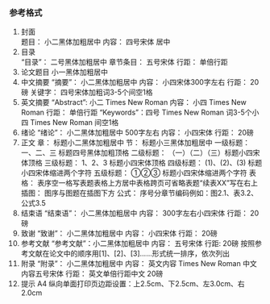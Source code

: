 ### 参考格式
1. 封面        
	题目：    小二黑体加粗居中
	内容：    四号宋体     居中
2. 目录        
    “目录”：    二号黑体加粗居中
    章节条目：    五号宋体
    行距：    单倍行距
3. 论文题目
		小一黑体加粗居中
4. 中文摘要
    “摘要”：    小二黑体加粗居中
    内容：    小四宋体300字左右
    行距：    20磅
    关键字：    四号宋体加粗词3-5个间空1格
5. 英文摘要
    “Abstract”:    小二 Times New Roman
    内容：    小四 Times New Roman
    行距：    单倍行距
    “Keywords”：四号 Times New Roman 词3-5个小四 Times New Roman 间空1格
6. 绪论
    “绪论”：    小二黑体加粗居中 500字左右
    内容：    小四宋体
    行距：    20磅
7. 正文
    章：    标题小二黑体加粗居中
    节：    标题小三黑体加粗居中
    一级标题：    一、二、三        标题四号黑体加粗顶格
    二级标题：    （一）（二）（三）标题小四宋体顶格
    三级标题：    1、2、3            标题小四宋体顶格
    四级标题：    (1)、(2)、(3)        标题小四宋体缩进两个字符
    五级标题：    ①②③            标题小四宋体缩进两个字符
    表格：    表序空一格写表题表格上方居中表格跨页可省略表题“续表XX”写在右上    插图：    图序与图题在插图下方
    公式：    序号分章节编码例如：图2.1、表3.2、公式3.5
8. 结束语
    “结束语”：    小二黑体加粗居中
    内容：    300字左右小四宋体
    行距：    20磅
9. 致谢
    “致谢”：    小二黑体加粗居中
    内容：    小四宋体
    行距：    20磅
10. 参考文献
    “参考文献”：小二黑体加粗居中
    内容：    五号宋体
    行距:    20磅
    按照参考文献在论文中的顺序用[1]、[2]、[3]……形式统一排序，依次列出
11. 附录
    “附录”：    小二黑体加粗居中
    内容：    英文内容 Times New Roman 中文内容五号宋体
    行距：    英文单倍行距中文 20磅
12. 提示
    A4 纵向单面打印页边距设置：上2.5cm、下2.5cm、左3.0cm、右2.0cm